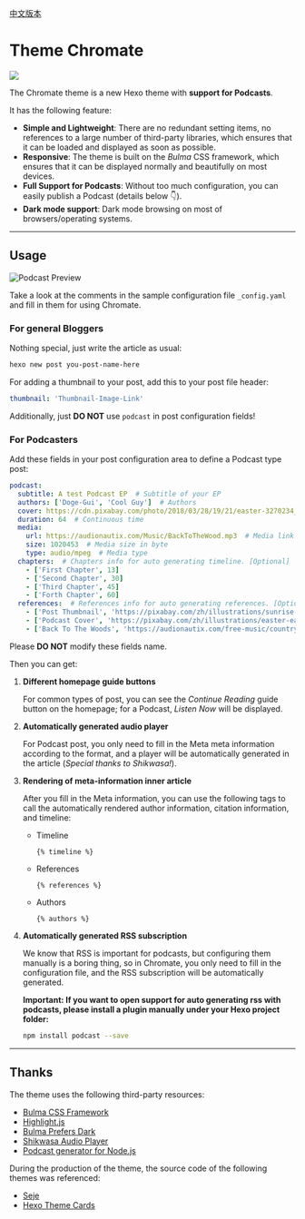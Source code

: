 [中文版本](https://github.com/guiqiqi/Chromate/readme-zh.md)

# Theme Chromate

![](https://github.com/guiqiqi/chromate/blob/main/figures/header.png?raw=true)

The Chromate theme is a new Hexo theme with **support for Podcasts**.

It has the following feature:
- **Simple and Lightweight**: There are no redundant setting items, no references to a large number of third-party libraries, which ensures that it can be loaded and displayed as soon as possible.
- **Responsive**: The theme is built on the *Bulma* CSS framework, which ensures that it can be displayed normally and beautifully on most devices.
- **Full Support for Podcasts**: Without too much configuration, you can easily publish a Podcast (details below 👇).
- **Dark mode support**: Dark mode browsing on most of browsers/operating systems.

---

## Usage

![Podcast Preview](https://github.com/guiqiqi/chromate/blob/main/figures/card.png?raw=true)

Take a look at the comments in the sample configuration file `_config.yaml` and fill in them for using Chromate.

### For general Bloggers

Nothing special, just write the article as usual:

```bash
hexo new post you-post-name-here
```

For adding a thumbnail to your post, add this to your post file header:

```yaml
thumbnail: 'Thumbnail-Image-Link'
```

Additionally, just **DO NOT** use `podcast` in post configuration fields!

### For Podcasters

Add these fields in your post configuration area to define a Podcast type post:

```yaml
podcast:
  subtitle: A test Podcast EP  # Subtitle of your EP
  authors: ['Doge-Gui', 'Cool Guy']  # Authors
  cover: https://cdn.pixabay.com/photo/2018/03/28/19/21/easter-3270234_1280.jpg  # Cover image will shown in web-audio-player
  duration: 64  # Continuous time
  media:
    url: https://audionautix.com/Music/BackToTheWood.mp3  # Media link
    size: 1020453  # Media size in byte
    type: audio/mpeg  # Media type
  chapters:  # Chapters info for auto generating timeline. [Optional]
    - ['First Chapter', 13]  
    - ['Second Chapter', 30]
    - ['Third Chapter', 45]
    - ['Forth Chapter', 60]
  references:  # References info for auto generating references. [Optional]
    - ['Post Thumbnail', 'https://pixabay.com/zh/illustrations/sunrise-ocean-ship-sun-sunset-5863751/']
    - ['Podcast Cover', 'https://pixabay.com/zh/illustrations/easter-easter-bunny-rabbit-ears-3270234/']
    - ['Back To The Woods', 'https://audionautix.com/free-music/country']
```

Please **DO NOT** modify these fields name.

Then you can get:

1. **Different homepage guide buttons**

    For common types of post, you can see the *Continue Reading* guide button on the homepage; for a Podcast, *Listen Now* will be displayed.

2. **Automatically generated audio player**

    For Podcast post, you only need to fill in the Meta meta information according to the format, and a player will be automatically generated in the article (*Special thanks to Shikwasa!*).

3. **Rendering of meta-information inner article**

    After you fill in the Meta information, you can use the following tags to call the automatically rendered author information, citation information, and timeline:

    - Timeline

        ```
        {% timeline %}
        ```

    - References

        ```
        {% references %}
        ```

    - Authors

        ```
        {% authors %}
        ```

4. **Automatically generated RSS subscription**

    We know that RSS is important for podcasts, but configuring them manually is a boring thing, so in Chromate, you only need to fill in the configuration file, and the RSS subscription will be automatically generated.

    **Important: If you want to open support for auto generating rss with podcasts, please install a plugin manually under your Hexo project folder:**

    ```bash
    npm install podcast --save
    ```

---

## Thanks

The theme uses the following third-party resources:

- [Bulma CSS Framework](https://bulma.io)
- [Highlight.js](https://highlightjs.org)
- [Bulma Prefers Dark](https://github.com/jloh/bulma-prefers-dark)
- [Shikwasa Audio Player](https://shikwasa.js.org)
- [Podcast generator for Node.js](https://github.com/maxnowack/node-podcast)

During the production of the theme, the source code of the following themes was referenced:

- [Seje](https://github.com/eatradish/Seje)
- [Hexo Theme Cards](https://github.com/ChrAlpha/hexo-theme-cards)

